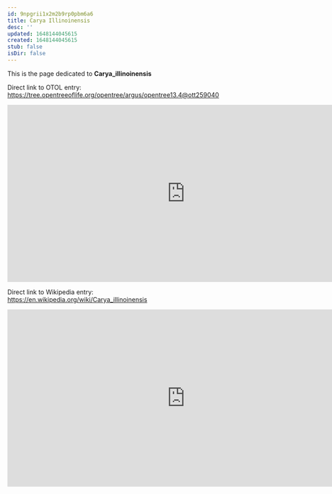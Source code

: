 ```yaml
---
id: 9npgrii1x2m2b9rp0pbm6a6
title: Carya Illinoinensis
desc: ''
updated: 1648144045615
created: 1648144045615
stub: false
isDir: false
---
```

This is the page dedicated to **Carya_illinoinensis**


Direct link to OTOL entry: https://tree.opentreeoflife.org/opentree/argus/opentree13.4@ott259040



<html>
    <body>
    <iframe src="https://tree.opentreeoflife.org/opentree/argus/opentree13.4@ott259040"
    width="800" height="400" frameborder="0" allowfullscreen> </iframe>
    </body>
</html>
    


Direct link to Wikipedia entry: https://en.wikipedia.org/wiki/Carya_illinoinensis



<html>
    <body>
    <iframe src="https://en.wikipedia.org/wiki/Carya_illinoinensis"
    width="800" height="400" frameborder="0" allowfullscreen> </iframe>
    </body>
</html>
    
